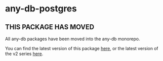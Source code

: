 # any-db-postgres

## THIS PACKAGE HAS MOVED

All any-db packages have been moved into the any-db monorepo.

You can find the latest version of this package [here](https://github.com/grncdr/node-any-db/tree/master/packages/any-db-postgres), or the latest version of the v2 series [here](https://github.com/grncdr/node-any-db/tree/v2/packages/any-db-postgres).
